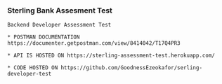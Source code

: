 ### Sterling Bank Assesment Test 
    Backend Developer Assessment Test

    * POSTMAN DOCUMENTATION https://documenter.getpostman.com/view/8414042/T17Q4PR3
    
    * API IS HOSTED ON https://sterling-assessment-test.herokuapp.com/

    * CODE HOSTED ON https://github.com/GoodnessEzeokafor/serling-developer-test
<!-- sudo systemctl status redis -->